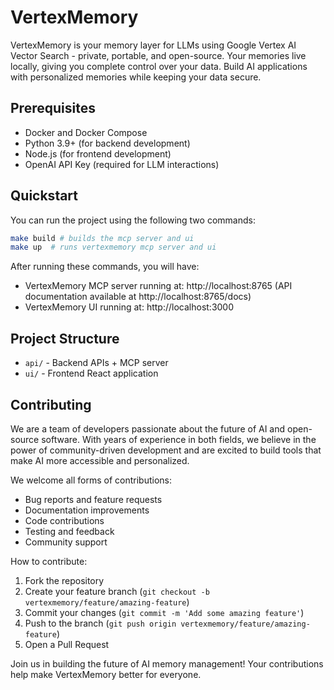 # VertexMemory

VertexMemory is your memory layer for LLMs using Google Vertex AI Vector Search - private, portable, and open-source. Your memories live locally, giving you complete control over your data. Build AI applications with personalized memories while keeping your data secure.

## Prerequisites

- Docker and Docker Compose
- Python 3.9+ (for backend development)
- Node.js (for frontend development)
- OpenAI API Key (required for LLM interactions)

## Quickstart

You can run the project using the following two commands:
```bash
make build # builds the mcp server and ui
make up  # runs vertexmemory mcp server and ui
```

After running these commands, you will have:
- VertexMemory MCP server running at: http://localhost:8765 (API documentation available at http://localhost:8765/docs)
- VertexMemory UI running at: http://localhost:3000

## Project Structure

- `api/` - Backend APIs + MCP server
- `ui/` - Frontend React application

## Contributing

We are a team of developers passionate about the future of AI and open-source software. With years of experience in both fields, we believe in the power of community-driven development and are excited to build tools that make AI more accessible and personalized.

We welcome all forms of contributions:
- Bug reports and feature requests
- Documentation improvements
- Code contributions
- Testing and feedback
- Community support

How to contribute:

1. Fork the repository
2. Create your feature branch (`git checkout -b vertexmemory/feature/amazing-feature`)
3. Commit your changes (`git commit -m 'Add some amazing feature'`)
4. Push to the branch (`git push origin vertexmemory/feature/amazing-feature`)
5. Open a Pull Request

Join us in building the future of AI memory management! Your contributions help make VertexMemory better for everyone.
